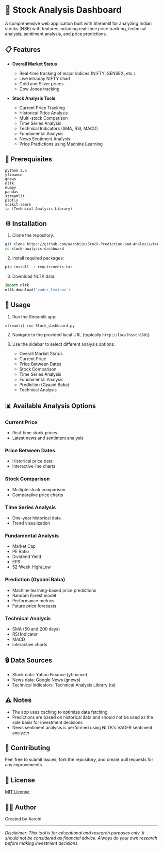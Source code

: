 # 🚀 Stock Analysis Dashboard

A comprehensive web application built with Streamlit for analyzing Indian stocks (NSE) with features including real-time price tracking, technical analysis, sentiment analysis, and price predictions.

## 📋 Features

- **Overall Market Status**
  - Real-time tracking of major indices (NIFTY, SENSEX, etc.)
  - Live intraday NIFTY chart
  - Gold and Silver prices
  - Dow Jones tracking

- **Stock Analysis Tools**
  - Current Price Tracking
  - Historical Price Analysis
  - Multi-stock Comparison
  - Time Series Analysis
  - Technical Indicators (SMA, RSI, MACD)
  - Fundamental Analysis
  - News Sentiment Analysis
  - Price Predictions using Machine Learning

## 🔧 Prerequisites

```
python 3.x
yfinance
gnews
nltk
numpy
pandas
streamlit
plotly
scikit-learn
ta (Technical Analysis Library)
```

## ⚙️ Installation

1. Clone the repository:
```bash
git clone https://github.com/aarohiin/Stock-Prediction-and-Analysis/tree/main
cd stock-analysis-dashboard
```

2. Install required packages:
```bash
pip install -r requirements.txt
```

3. Download NLTK data:
```python
import nltk
nltk.download('vader_lexicon')
```

## 🚀 Usage

1. Run the Streamlit app:
```bash
streamlit run Stock_dashboard.py
```

2. Navigate to the provided local URL (typically `http://localhost:8501`)

3. Use the sidebar to select different analysis options:
   - Overall Market Status
   - Current Price
   - Price Between Dates
   - Stock Comparison
   - Time Series Analysis
   - Fundamental Analysis
   - Prediction (Gyaani Baba)
   - Technical Analysis

## 📊 Available Analysis Options

### Current Price
- Real-time stock prices
- Latest news and sentiment analysis

### Price Between Dates
- Historical price data
- Interactive line charts

### Stock Comparison
- Multiple stock comparison
- Comparative price charts

### Time Series Analysis
- One-year historical data
- Trend visualization

### Fundamental Analysis
- Market Cap
- PE Ratio
- Dividend Yield
- EPS
- 52-Week High/Low

### Prediction (Gyaani Baba)
- Machine learning-based price predictions
- Random Forest model
- Performance metrics
- Future price forecasts

### Technical Analysis
- SMA (50 and 200 days)
- RSI Indicator
- MACD
- Interactive charts

## 🔒 Data Sources

- Stock data: Yahoo Finance (yfinance)
- News data: Google News (gnews)
- Technical Indicators: Technical Analysis Library (ta)

## ⚠️ Notes

- The app uses caching to optimize data fetching
- Predictions are based on historical data and should not be used as the sole basis for investment decisions
- News sentiment analysis is performed using NLTK's VADER sentiment analyzer

## 🤝 Contributing

Feel free to submit issues, fork the repository, and create pull requests for any improvements.

## 📄 License

[MIT License](LICENSE)

## 👩‍💻 Author

Created by Aarohi

---

*Disclaimer: This tool is for educational and research purposes only. It should not be considered as financial advice. Always do your own research before making investment decisions.*
